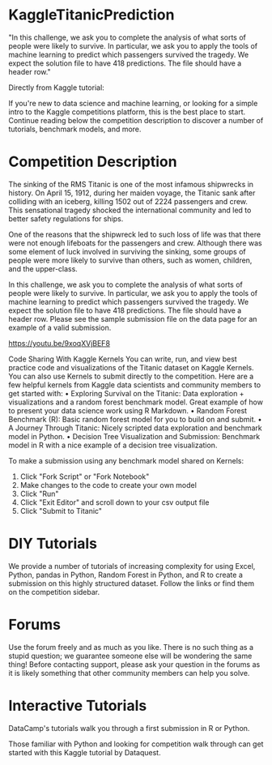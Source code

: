 # KaggleTitanicPrediction
"In this challenge, we ask you to complete the analysis of what sorts of people were likely to survive. In particular, we ask you to apply the tools of machine learning to predict which passengers survived the tragedy.  We expect the solution file to have 418 predictions. The file should have a header row."


Directly from Kaggle tutorial:

If you're new to data science and machine learning, or looking for a simple intro to the Kaggle competitions platform, this is the best place to start. Continue reading below the competition description to discover a number of tutorials, benchmark models, and more.

# Competition Description
The sinking of the RMS Titanic is one of the most infamous shipwrecks in history.  On April 15, 1912, during her maiden voyage, the Titanic sank after colliding with an iceberg, killing 1502 out of 2224 passengers and crew. This sensational tragedy shocked the international community and led to better safety regulations for ships.

One of the reasons that the shipwreck led to such loss of life was that there were not enough lifeboats for the passengers and crew. Although there was some element of luck involved in surviving the sinking, some groups of people were more likely to survive than others, such as women, children, and the upper-class.

In this challenge, we ask you to complete the analysis of what sorts of people were likely to survive. In particular, we ask you to apply the tools of machine learning to predict which passengers survived the tragedy.  We expect the solution file to have 418 predictions. The file should have a header row.  Please see the sample submission file on the data page for an example of a valid submission.

https://youtu.be/9xoqXVjBEF8

Code Sharing With Kaggle Kernels
You can write, run, and view best practice code and visualizations of the Titanic dataset on Kaggle Kernels. You can also use Kernels to submit directly to the competition. Here are a few helpful kernels from Kaggle data scientists and community members to get started with:
•	Exploring Survival on the Titanic: Data exploration + visualizations and a random forest benchmark model. Great example of how to present your data science work using R Markdown.
•	Random Forest Benchmark (R): Basic random forest model for you to build on and submit. 
•	A Journey Through Titanic: Nicely scripted data exploration and benchmark model in Python.
•	Decision Tree Visualization and Submission: Benchmark model in R with a nice example of a decision tree visualization.

To make a submission using any benchmark model shared on Kernels:

1.	Click "Fork Script" or "Fork Notebook"
2.	Make changes to the code to create your own model
3.	Click "Run"
4.	Click "Exit Editor" and scroll down to your csv output file
5.	Click "Submit to Titanic"


# DIY Tutorials
We provide a number of tutorials of increasing complexity for using Excel, Python, pandas in Python, Random Forest in Python, and R to create a submission on this highly structured dataset. Follow the links or find them on the competition sidebar.

# Forums
Use the forum freely and as much as you like. There is no such thing as a stupid question; we guarantee someone else will be wondering the same thing! Before contacting support, please ask your question in the forums as it is likely something that other community members can help you solve.

# Interactive Tutorials
DataCamp's tutorials walk you through a first submission in R or Python. 

Those familiar with Python and looking for competition walk through can get started with this Kaggle tutorial by Dataquest.
